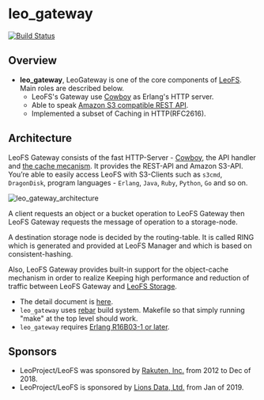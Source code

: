 # leo_gateway

[![Build Status](https://secure.travis-ci.org/leo-project/leo_gateway.png?branch=develop)](http://travis-ci.org/leo-project/leo_gateway)

## Overview

* **leo_gateway**, LeoGateway is one of the core components of [LeoFS](https://github.com/leo-project/leofs). Main roles are described below.
  * LeoFS's Gateway use [Cowboy](https://github.com/extend/cowboy) as Erlang's HTTP server.
  * Able to speak [Amazon S3 compatible REST API](http://docs.amazonwebservices.com/AmazonS3/2006-03-01/dev/Welcome.html?r=5754).
  * Implemented a subset of Caching in HTTP(RFC2616).

## Architecture

LeoFS Gateway consists of the fast HTTP-Server - [Cowboy](https://github.com/ninenines/cowboy), the API handler and [the cache mecanism](https://github.com/leo-project/leo_cache). It provides the REST-API and Amazon S3-API. You’re able to easily access LeoFS with S3-Clients such as `s3cmd`, `DragonDisk`, program languages - `Erlang`, `Java`, `Ruby`, `Python`, `Go` and so on.

![leo_gateway_architecture](https://raw.githubusercontent.com/leo-project/leofs/master/docs/assets/leofs-architecture.002.jpg)

A client requests an object or a bucket operation to LeoFS Gateway then LeoFS Gateway requests the message of operation to a storage-node.

A destination storage node is decided by the routing-table. It is called RING which is generated and provided at LeoFS Manager and which is based on consistent-hashing.

Also, LeoFS Gateway provides built-in support for the object-cache mechanism in order to realize Keeping high performance and reduction of traffic between LeoFS Gateway and [LeoFS Storage](https://github.com/leo-project/leo_storage).

* The detail document is [here](http://leo-project.net/leofs/docs/).
* `leo_gateway` uses [rebar](https://github.com/rebar/rebar) build system. Makefile so that simply running "make" at the top level should work.
* `leo_gateway` requires [Erlang R16B03-1 or later](http://www.erlang.org/).

## Sponsors

* LeoProject/LeoFS was sponsored by [Rakuten, Inc.](https://global.rakuten.com/corp/) from 2012 to Dec of 2018.
* LeoProject/LeoFS is sponsored by [Lions Data, Ltd.](https://lions-data.com/) from Jan of 2019.
